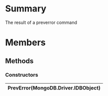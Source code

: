 # Summary #
The result of a preverror command

# Members #
## Methods ##
### Constructors ###
|PrevError(MongoDB.Driver.IDBObject)|
|:----------------------------------|